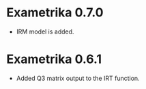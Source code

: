 # Exametrika 0.7.0

* IRM model is added.

# Exametrika 0.6.1

* Added Q3 matrix output to the IRT function.
